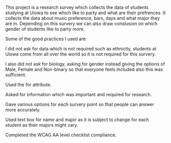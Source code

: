 This project is a research survey which collects the data of students studying at Uiowa to see which like to party and what are their prefrences. It collects the data about music preference, bars, days and what major they are in. Depending on this survery we can also draw conslusion on which gender of students like to party more.

Some of the good practices I used are:

I did not ask for data which is not required such as ethnicity, students at Uiowa come from all over the world so it is not required for this survery.

I also did not ask for biology, asking for gender instead giving the options of Male, Female and Non-binary so that everyone feels included also this was sufficient.

Used the for attribute.

Asked for information which was important and required for research.

Gave various options for each survery point so that people can answer more accurately.

Used text box for name and major as it is subject to change for each student as their majors might vary.

Completed the WCAG AA level checklist compliance.

